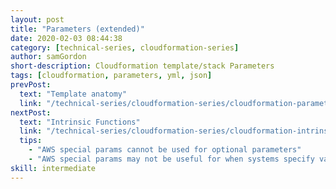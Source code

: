 ```yaml
---
layout: post
title: "Parameters (extended)"
date: 2020-02-03 08:44:38
category: [technical-series, cloudformation-series]
author: samGordon
short-description: Cloudformation template/stack Parameters
tags: [cloudformation, parameters, yml, json]
prevPost:
  text: "Template anatomy"
  link: "/technical-series/cloudformation-series/cloudformation-parameters-basic"
nextPost:
  text: "Intrinsic Functions"
  link: "/technical-series/cloudformation-series/cloudformation-intrinsic-functions"
  tips:
    - "AWS special params cannot be used for optional parameters"
    - "AWS special params may not be useful for when systems specify values, as they're more for user assistance"
skill: intermediate
---
```

